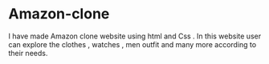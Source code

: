 # Amazon-clone
I have made Amazon clone website using html and Css . In this website user can explore the clothes , watches , men outfit and many more according to their needs.
